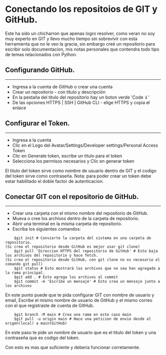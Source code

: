 # Conectando los repositoios de GIT y GitHub.

Este ha sido un chicharron que apenas logro resolver, como veran no soy muy experto en GIT y llevo mucho tiempo sin sobrevivir
con esta herramienta que no le veo la gracia, sin embargo creé un repositorio para escribir solo documentacion, mis notas
personales que contendra todo tipo de temas relacionados con Python.

## Configurando GitHub.
---------------------------------------------------

- Ingresa a la cuenta de GitHub o crear una cuenta
- Crear un repositorio - con titulo y descripción
- En la pestaña del titulo del repositorio hay un boton verde 'Code ⇓'
- De las opciones HTTPS | SSH | GitHub CLI - elige HTTPS y copia el enlace

## Configurar el Token.
---------------------------------------------------

- Ingresa a la cuenta
- Clic en el Logo del Avatar/Settings/Developer settings/Personal Access Token
- Clic en Generate token, escribe un titulo para el token
- Selecciona los permisos necesarios y Clic en generar token

El titulo del token sirve como nombre de usuario dentro de GIT y el codigo del token sirve como contraseña.
Nota: para poder crear un token debe estar habilitado el doble factor de autenticacion.

## Conectar GIT con el repositorio de GitHub.
--------------------------------------------------

- Crear una carpeta con el mismo nombre del repositorio de GitHub.
- Mueva o cree los archivos dentro de la carpeta de repositorio.
- Abrir una terminal en la misma carpeta de repositorio.
- Escriba los siguientes comandos:
```
	$git init # Convierte la carpeta del sistema en una carpeta de repositorio. 
(Si crea el repositorio desde GitHub es mejor usar git clone)
	$git pull 'Direccion HTTPS del repositorio de GitHub' # Esto baja los archivos del repositorio y hace fetch.
(Si crea el repositorio desde GitHub, con git clone no es necesario el comando git pull)
	$git status # Esto mostrará los archivos que no sea han agregado a la rama principal.
	$git add . # Esto agrega los archivos al commit
	$git commit -m 'Escribe un mensaje' # Esto crea un mensaje junto a los archivos
```
En este punto puede que te pida configurar GIT con nombre de usuario y email, Escribe el mismo nombre de usuario de GitHub y 
el mismo correo con el que registraste de cuenta de GitHub.
```
	$git branch -M main # Crea una rama en este caso main
	$git pull -u origin main # Hace una peticion de envio desde el origen(local) a main(GitHub)
```
En este paso te pide un nombre de usuario que es el titulo del token y una contraseña que es codigo del token.

Con esto es mas que suficiente y deberia funcionar corretamente.

